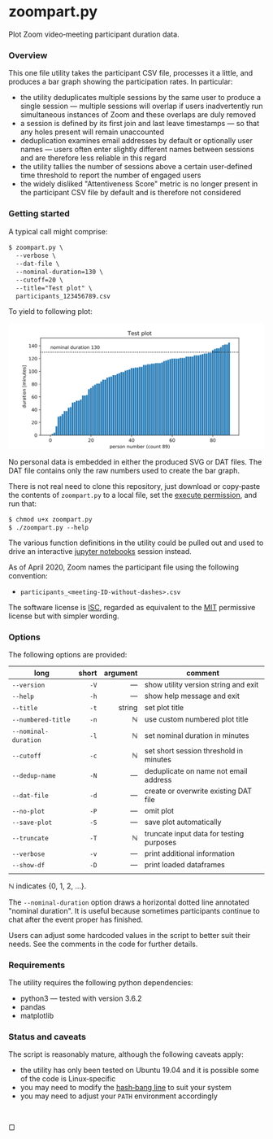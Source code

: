 
<!-- Time-stamp: <2020-04-21 09:45:08>                                      -->
<!-- Purpose   : zoompart.py readme                                         -->
<!-- Author    : Robbie Morrison <robbie.morrison@posteo.de>                -->
<!-- Project   : zoomcsv                                                    -->
<!-- Commenced : 19-Apr-2020                                                -->
<!-- Status    : work-in-progress                                           -->
<!-- Editor    : ReText 7.0.4 / Ubuntu 19.04                                -->
<!-- Keywords  : zoom                                                       -->
<!-- Notes     :                                                            -->

# zoompart.py

Plot Zoom video‑meeting participant duration data.

### Overview

This one file utility takes the participant CSV file, processes it a little, and produces a bar graph showing the participation rates.  In particular:

- the utility deduplicates multiple sessions by the same user to produce a single session &mdash; multiple sessions will overlap if users inadvertently run simultaneous instances of Zoom and these overlaps are duly removed
- a session is defined by its first join and last leave timestamps &mdash; so that any holes present will remain unaccounted
- deduplication examines email addresses by default or optionally user names &mdash; users often enter slightly different names between sessions and are therefore less reliable in this regard
- the utility tallies the number of sessions above a certain user‑defined time threshold to report the number of engaged users
- the widely disliked "Attentiveness Score" metric is no longer present in the participant CSV file by default and is therefore not considered

### Getting started

A typical call might comprise:

```
$ zoompart.py \
  --verbose \
  --dat-file \
  --nominal-duration=130 \
  --cutoff=20 \
  --title="Test plot" \
  participants_123456789.csv
```

To yield to following plot:

![SVG plot](test-plot.svg)

No personal data is embedded in either the produced SVG or DAT files.  The DAT file contains only the raw numbers used to create the bar graph.

There is not real need to clone this repository, just download or copy‑paste the contents of `zoompart.py` to a local file, set the [execute permission](https://en.wikipedia.org/wiki/Chmod), and run that:

```
$ chmod u+x zoompart.py
$ ./zoompart.py --help
```

The various function definitions in the utility could be pulled out and used to drive an interactive [jupyter notebooks](https://en.wikipedia.org/wiki/Project_Jupyter#Jupyter_Notebook) session instead.

As of April&nbsp;2020, Zoom names the participant file using the following convention:

- `participants_<meeting-ID-without-dashes>.csv`

The software license is [ISC](https://spdx.org/licenses/ISC.html), regarded as equivalent to the [MIT](https://spdx.org/licenses/MIT.html) permissive license but with simpler wording.

### Options

The following options are provided:

| long                 | short | argument | comment                                  |
|----------------------|------:|---------:|------------------------------------------|
| `--version`          |  `-V` |  &mdash; | show utility version string and exit     |
| `--help`             |  `-h` |  &mdash; | show  help message and exit              |
| `--title`            |  `-t` |   string | set plot title                           |
| `--numbered-title`   |  `-n` |  &#8469; | use custom numbered plot title           |
| `--nominal-duration` |  `-l` |  &#8469; | set nominal duration in minutes          |
| `--cutoff`           |  `-c` |  &#8469; | set short session threshold in minutes   |
| `--dedup-name`       |  `-N` |  &mdash; | deduplicate on name not email address    |
| `--dat-file`         |  `-d` |  &mdash; | create or overwrite existing DAT file    |
| `--no-plot`          |  `-P` |  &mdash; | omit plot                                |
| `--save-plot`        |  `-S` |  &mdash; | save plot automatically                  |
| `--truncate`         |  `-T` |  &#8469; | truncate input data for testing purposes |
| `--verbose`          |  `-v` |  &mdash; | print additional information             |
| `--show-df`          |  `-D` |  &mdash; | print loaded dataframes                  |
|                      |       |          |                                          |

&#8469; indicates {0, 1, 2, ...}.

The `--nominal-duration` option draws a horizontal dotted line annotated "nominal duration".  It is useful because sometimes participants continue to chat after the event proper has finished.

Users can adjust some hardcoded values in the script to better suit their needs.  See the comments in the code for further details.

### Requirements

The utility requires the following python dependencies:

- python3 &mdash; tested with version 3.6.2
- pandas
- matplotlib

### Status and caveats

The script is reasonably mature, although the following caveats apply:

- the utility has only been tested on Ubuntu 19.04 and it is possible some of the code is Linux‑specific
- you may need to modify the [hash‑bang line](https://en.wikipedia.org/wiki/Shebang_%28Unix%29) to suit your system
- you may need to adjust your `PATH` environment accordingly

<br>

&#9634;

<!-- end of file -->
